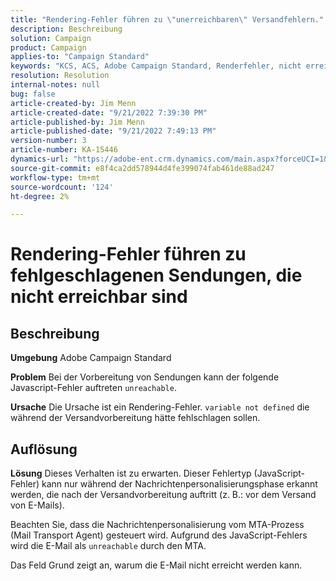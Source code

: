 ```yaml
---
title: "Rendering-Fehler führen zu \"unerreichbaren\" Versandfehlern."
description: Beschreibung
solution: Campaign
product: Campaign
applies-to: "Campaign Standard"
keywords: "KCS, ACS, Adobe Campaign Standard, Renderfehler, nicht erreichbarer Versandfehler"
resolution: Resolution
internal-notes: null
bug: false
article-created-by: Jim Menn
article-created-date: "9/21/2022 7:39:30 PM"
article-published-by: Jim Menn
article-published-date: "9/21/2022 7:49:13 PM"
version-number: 3
article-number: KA-15446
dynamics-url: "https://adobe-ent.crm.dynamics.com/main.aspx?forceUCI=1&pagetype=entityrecord&etn=knowledgearticle&id=31bf9718-e539-ed11-9db1-0022480866ad"
source-git-commit: e8f4ca2dd578944d4fe399074fab461de88ad247
workflow-type: tm+mt
source-wordcount: '124'
ht-degree: 2%

---
```


# Rendering-Fehler führen zu fehlgeschlagenen Sendungen, die nicht erreichbar sind

## Beschreibung


<b>Umgebung</b>
Adobe Campaign Standard

<b>Problem</b>
Bei der Vorbereitung von Sendungen kann der folgende Javascript-Fehler auftreten `unreachable`.

<b>Ursache</b>
Die Ursache ist ein Rendering-Fehler. `variable not defined` die während der Versandvorbereitung hätte fehlschlagen sollen.


## Auflösung


<b>Lösung</b>
Dieses Verhalten ist zu erwarten. Dieser Fehlertyp (JavaScript-Fehler) kann nur während der Nachrichtenpersonalisierungsphase erkannt werden, die nach der Versandvorbereitung auftritt (z. B.: vor dem Versand von E-Mails).

Beachten Sie, dass die Nachrichtenpersonalisierung vom MTA-Prozess (Mail Transport Agent) gesteuert wird. Aufgrund des JavaScript-Fehlers wird die E-Mail als `unreachable` durch den MTA.

Das Feld Grund zeigt an, warum die E-Mail nicht erreicht werden kann.
